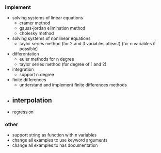 ### implement
- solving systems of linear equations
  - cramer method
  - gauss-jordan elimination method
  - cholesky method
- solving systems of nonlinear equations
  - taylor series method (for 2 and 3 variables atleast) (for n variables if possible)
- differentation
  - euler methods for n degree
  - taylor series method (for degree of 1 and 2)
- integration
  - support n degree
- finite differences
  - understand and implement finite differences methods
- interpolation
  -
- regression
### other
- support string as function with n variables
- change all examples to use keyword arguments
- change all examples to has documentation
